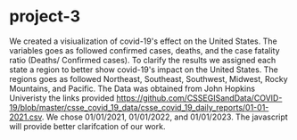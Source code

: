 # project-3

We created a visiualization of covid-19's effect on the United States. The variables goes as followed confirmed cases, deaths, 
and the case fatality ratio (Deaths/ Confirmed cases). To clarify the results we assigned each state a region 
to better show covid-19's impact on the United States. The regions goes as followed Northeast, Southeast, Southwest, Midwest, Rocky Mountains, and Pacific. The Data was obtained from John Hopkins Univeristy the links provided https://github.com/CSSEGISandData/COVID-19/blob/master/csse_covid_19_data/csse_covid_19_daily_reports/01-01-2021.csv. We chose 01/01/2021, 01/01/2022, and 01/01/2023. The javascript will provide better clarifcation of our work. 
